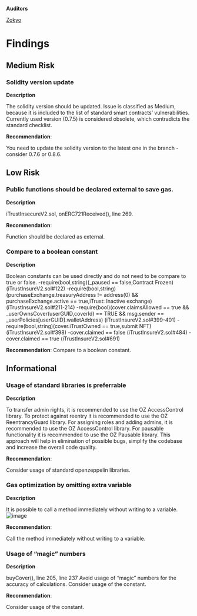 **Auditors**

[Zokyo](https://x.com/zokyo_io)

# Findings

## Medium Risk

### Solidity version update

**Description**

The solidity version should be updated. Issue is classified as Medium, because it is included to
the list of standard smart contracts’ vulnerabilities. Currently used version (0.7.5) is considered
obsolete, which contradicts the standard checklist.

**Recommendation**:

You need to update the solidity version to the latest one in the branch - consider 0.7.6 or 0.8.6.

## Low Risk

### Public functions should be declared external to save gas.

**Description**

iTrustInsecureV2.sol, onERC721Received(), line 269.

**Recommendation**:

Function should be declared as external.

### Compare to a boolean constant

**Description**

Boolean constants can be used directly and do not need to be compare to true or false.
-require(bool,string)(_paused == false,Contract Frozen) (iTrustInsureV2.sol#122)
-require(bool,string)(purchaseExchange.treasuryAddress != address(0) &&
purchaseExchange.active == true,iTrust: Inactive exchange) (iTrustInsureV2.sol#211-214)
-require(bool)(cover.claimsAllowed == true && _userOwnsCover(userGUID,coverId) == TRUE
&& msg.sender == _userPolicies[userGUID].walletAddress) (iTrustInsureV2.sol#399-401)
-require(bool,string)(cover.iTrustOwned == true,submit NFT) (iTrustInsureV2.sol#398)
-cover.claimed == false (iTrustInsureV2.sol#484)
-cover.claimed == true (iTrustInsureV2.sol#691)

**Recommendation**:
Compare to a boolean constant.

## Informational

### Usage of standard libraries is preferrable

**Description**

To transfer admin rights, it is recommended to use the OZ AccessControl library.
To protect against reentry it is recommended to use the OZ ReentrancyGuard library.
For assigning roles and adding admins, it is recommended to use the OZ AccessControl
library.
For pausable functionality it is recommended to use the OZ Pausable library.
This approach will help in elimination of possible bugs, simplify the codebase and increase the
overall code quality.

**Recommendation**:

Consider usage of standard openzeppelin libraries.

### Gas optimization by omitting extra variable

**Description**

It is possible to call a method immediately without writing to a variable.
![image](https://github.com/user-attachments/assets/1ae826d4-9a58-497f-8033-edb855a2d9af)

**Recommendation**:

Call the method immediately without writing to a variable.

### Usage of “magic” numbers

**Description**

buyCover(), line 205, line 237
Avoid usage of “magic” numbers for the accuracy of calculations. Consider usage of the
constant.

**Recommendation**:

Consider usage of the constant.
